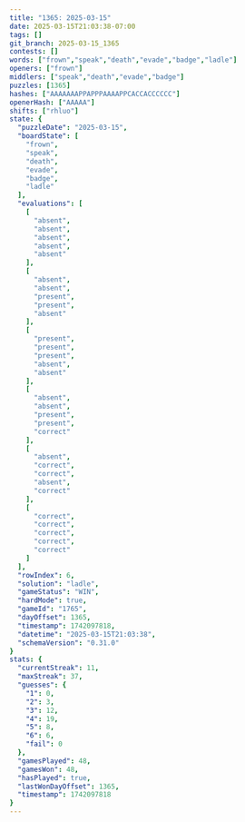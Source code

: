```yaml
---
title: "1365: 2025-03-15"
date: 2025-03-15T21:03:38-07:00
tags: []
git_branch: 2025-03-15_1365
contests: []
words: ["frown","speak","death","evade","badge","ladle"]
openers: ["frown"]
middlers: ["speak","death","evade","badge"]
puzzles: [1365]
hashes: ["AAAAAAAPPAPPPAAAAPPCACCACCCCCC"]
openerHash: ["AAAAA"]
shifts: ["rhluo"]
state: {
  "puzzleDate": "2025-03-15",
  "boardState": [
    "frown",
    "speak",
    "death",
    "evade",
    "badge",
    "ladle"
  ],
  "evaluations": [
    [
      "absent",
      "absent",
      "absent",
      "absent",
      "absent"
    ],
    [
      "absent",
      "absent",
      "present",
      "present",
      "absent"
    ],
    [
      "present",
      "present",
      "present",
      "absent",
      "absent"
    ],
    [
      "absent",
      "absent",
      "present",
      "present",
      "correct"
    ],
    [
      "absent",
      "correct",
      "correct",
      "absent",
      "correct"
    ],
    [
      "correct",
      "correct",
      "correct",
      "correct",
      "correct"
    ]
  ],
  "rowIndex": 6,
  "solution": "ladle",
  "gameStatus": "WIN",
  "hardMode": true,
  "gameId": "1765",
  "dayOffset": 1365,
  "timestamp": 1742097818,
  "datetime": "2025-03-15T21:03:38",
  "schemaVersion": "0.31.0"
}
stats: {
  "currentStreak": 11,
  "maxStreak": 37,
  "guesses": {
    "1": 0,
    "2": 3,
    "3": 12,
    "4": 19,
    "5": 8,
    "6": 6,
    "fail": 0
  },
  "gamesPlayed": 48,
  "gamesWon": 48,
  "hasPlayed": true,
  "lastWonDayOffset": 1365,
  "timestamp": 1742097818
}
---
```

<!-- more -->
